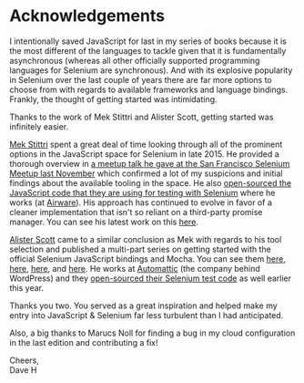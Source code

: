 # Acknowledgements

I intentionally saved JavaScript for last in my series of books because it is the most different of the languages to tackle given that it is fundamentally asynchronous (whereas all other officially supported programming languages for Selenium are synchronous). And with its explosive popularity in Selenium over the last couple of years there are far more options to choose from with regards to available frameworks and language bindings. Frankly, the thought of getting started was intimidating.

Thanks to the work of Mek Stittri and Alister Scott, getting started was infinitely easier.

[Mek Stittri](https://github.com/mekdev) spent a great deal of time looking through all of the prominent options in the JavaScript space for Selenium in late 2015. He provided a thorough overview in [a meetup talk he gave at the San Francisco Selenium Meetup last November](https://www.youtube.com/watch?v=CqeCUyoIEo8) which confirmed a lot of my suspicions and initial findings about the available tooling in the space. He also [open-sourced the JavaScript code that they are using for testing with Selenium](https://github.com/mekdev/mocha-selenium-pageobject) where he works (at [Airware](http://www.airware.com/)). His approach has continued to evolve in favor of a cleaner implementation that isn't so reliant on a third-party promise manager. You can see his latest work on this [here](https://github.com/airware/webdriver-mocha-async-await-example).

[Alister Scott](https://github.com/alisterscott) came to a similar conclusion as Mek with regards to his tool selection and published a multi-part series on getting started with the official Selenium JavaScript bindings and Mocha. You can see them [here](https://watirmelon.com/2015/10/28/getting-started-with-webdriverjs-mocha/), [here](https://watirmelon.com/2015/10/30/webdriverjs-mocha-part-2-hooks/), [here](https://watirmelon.com/2015/10/30/webdriverjs-mocha-part-3-page-objects/), and [here](https://watirmelon.com/2015/11/02/webdriverjs-mocha-part-4-more-page-objects-config/). He works at [Automattic](https://automattic.com/) (the company behind WordPress) and they [open-sourced their Selenium test code](https://watirmelon.com/2016/05/05/wordpress-com-e2e-automated-tests-now-open-source/) as well earlier this year.

Thanks you two. You served as a great inspiration and helped make my entry into JavaScript & Selenium far less turbulent than I had anticipated.

Also, a big thanks to Marucs Noll for finding a bug in my cloud configuration in the last edition and contributing a fix!


Cheers,  
Dave H
